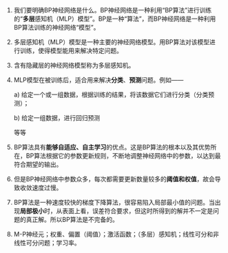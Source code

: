 1. 我们要明确BP神经网络是什么。BP神经网络是一种利用“BP算法”进行训练的“**多层**感知机（MLP）模型”。BP是一种“算法”，而BP神经网络是一种利用BP算法训练的神经网络“模型”。

2. 多层感知机（MLP）模型是一种主要的神经网络模型。用BP算法对该模型进行训练，使得模型能用来解决特定问题。

3. 含有隐藏层的神经网络模型称为多层感知机。

4. MLP模型在被训练后，适合用来解决**分类**、**预测**问题。例如——

   a) 给定一个或一组数据，根据训练的结果，将该数据它们进行分类（分类预测）；

   b) 给定一组数据，进行回归预测

   等等

5. BP算法具有**能够自适应、自主学习**的优点。这是BP算法的根本以及其优势所在，BP算法根据它的参数更新规则，不断地调整神经网络中的参数，以达到最符合期望的输出。

6. 但是BP神经网络中参数众多，每次都需要更新数量较多的**阈值和权值**，故会导致收敛速度过慢。

7. BP算法是一种速度较快的梯度下降算法，很容易陷入局部最小值的问题。当出现**局部极小**时，从表面上看，误差符合要求，但这时所得到的解并不一定是问题的真正解。所以BP算法是不完备的。

8. M-P神经元；权重、偏置（阈值）；激活函数；（多层）感知机；线性可分和非线性可分问题；学习率。

